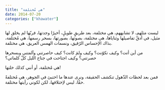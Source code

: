 ```yaml
---
title: "هي مُختلفة"
date: 2014-07-20
categories: ["khawater"]
---
```


ليست مثلهم، لا تشابههم، هي مختلفة، بعد طريقٍ طويلٍ، أخيرًا وجدتها، فربّها لم يخلق لها مثيل، في أدقّ تفاصيلها وثناياها، هي مختلفة، بصوتها، بصورتها، بسحر رسمها، هي مُختلفة، بذاك الإحساس الرّقيق، ونسمات الهمس العريق، هي مختلفة.

من أين أتت؟ وكيف تكوّنت؟ وكيف ولمَ كانت؟ كيف حاصرتني وآلمتني وبسحرها حصرتني؟ وكيف اجتاحت في جناح الليل كلّ كلماتي؟

هي مُختلفة، أو أنني كذلك خلتها!

فمن بعد لحظات الذّهول تنكشف الحقيقة، ونرى عندها ما اختبئ في الجوهر، هي مُختلفةً حقًا، ليس لإختلافها، لكن لكوني رأيتها مختلفة.

